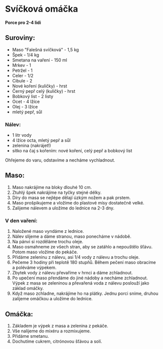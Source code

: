 # Svíčková omáčka

**Porce pro 2-4 lidi**

## Suroviny:
- Maso "Falešná svíčková" - 1,5 kg
- Špek - 1/4 kg
- Smetana na vaření - 150 ml
- Mrkev - 1
- Petržel - 1
- Celer - 1/2
- Cibule - 2
- Nové koření (kuličky) - hrst
- Černý pepř celý (kuličky) - hrst
- Bobkový list - 2 listy
- Ocet - 4 lžíce
- Olej - 3 lžíce
- mletý pepř, sůl

### Nálev:
- 1 litr vody
- 4 lžíce octa, mletý pepř a sůl
- zelenina (nakrájet!)
- sítko na čaj s kořením: nové koření, celý pepř a bobkový list

Ohřejeme do varu, odstavíme a necháme vychladnout.

## Maso:
1. Maso nakrájíme na bloky dlouhé 10 cm.
2. Ztuhlý špek nakrájíme na tyčky stejné délky.
3. Díry do masa se nejlépe dělají úzkým nožem a pak prstem.
4. Maso prošpikujeme a vložíme do plastové mísy dostatečně velké.
5. Zalijeme nálevem a uložíme do lednice na 2-3 dny.

### V den vaření:
1. Naložené maso vyndáme z lednice.
2. Nálev slijeme a dáme stranou, maso ponecháme v nádobě.
3. Na pánvi si rozděláme trochu oleje.
4. Maso osmahneme ze všech stran, aby se zatáhlo a nepouštělo šťávu. Potom maso vložíme do pekáče.
5. Přidáme zeleninu z nálevu, asi 1/4 vody z nálevu a trochu oleje.
6. Pečeme 3 hodiny při teplotě 180 stupňů. Během pečení maso obracíme a poléváme výpekem.
7. Zbytek vody z nálevu převaříme v hrnci a dáme zchladnout.
8. Po upečení maso přendáme do jiné nádoby a necháme zchladnout. Výpek z masa se zeleninou a převařená voda z nálevu poslouží jako základ omáčky.
9. Když maso zchladne, nakrájíme ho na plátky. Jednu porci sníme, druhou zalijeme omáčkou a uložíme do lednice.

## Omáčka:
1. Základem je výpek z masa a zelenina z pekáče.
2. Vše nalijeme do mixéru a rozmixujeme.
3. Přidáme smetanu.
4. Dochutíme cukrem, citrónovou šťávou a solí.
